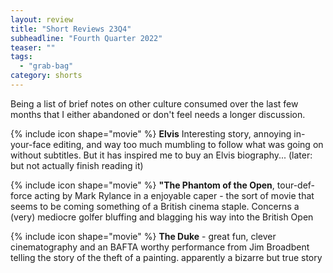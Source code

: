 ```yaml
---
layout: review
title: "Short Reviews 23Q4"
subheadline: "Fourth Quarter 2022"
teaser: ""
tags:
  - "grab-bag"
category: shorts
---
```


Being a list of brief notes on other culture consumed over the last few months that I either abandoned or don't feel needs a longer discussion.

{% include icon shape="movie" %} **Elvis** Interesting story, annoying in-your-face editing, and way too much mumbling to follow what was going on without
subtitles. But it has inspired me to buy an Elvis biography... (later: but not actually finish reading it)

{% include icon shape="movie" %} **"The Phantom of the Open**, tour-def-force acting by Mark Rylance in a enjoyable caper - the sort of movie that seems to be coming something of a British cinema staple. Concerns a
(very) mediocre golfer bluffing and blagging his way into the British Open

{% include icon shape="movie" %} **The Duke** - great fun, clever cinematography and an BAFTA worthy performance from Jim Broadbent telling the story of the theft of a painting. apparently a bizarre
but true story

